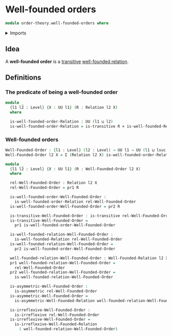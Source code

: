 # Well-founded orders

```agda
module order-theory.well-founded-orders where
```

<details><summary>Imports</summary>

```agda
open import foundation.cartesian-product-types
open import foundation.binary-relations
open import foundation.dependent-pair-types
open import foundation.universe-levels

open import order-theory.well-founded-relations
```

</details>

## Idea

A **well-founded order** is a [transitive](foundation.binary-relations.md) [well-founded relation](order-theory.well-founded-relations.md).

## Definitions

### The predicate of being a well-founded order

```agda
module _
  {l1 l2 : Level} {X : UU l1} (R : Relation l2 X)
  where

  is-well-founded-order-Relation : UU (l1 ⊔ l2)
  is-well-founded-order-Relation = is-transitive R × is-well-founded-Relation R
```

### Well-founded orders

```agda
Well-Founded-Order : {l1 : Level} (l2 : Level) → UU l1 → UU (l1 ⊔ lsuc l2)
Well-Founded-Order l2 X = Σ (Relation l2 X) is-well-founded-order-Relation

module _
  {l1 l2 : Level} {X : UU l1} (R : Well-Founded-Order l2 X)
  where

  rel-Well-Founded-Order : Relation l2 X
  rel-Well-Founded-Order = pr1 R

  is-well-founded-order-Well-Founded-Order :
    is-well-founded-order-Relation rel-Well-Founded-Order
  is-well-founded-order-Well-Founded-Order = pr2 R

  is-transitive-Well-Founded-Order : is-transitive rel-Well-Founded-Order
  is-transitive-Well-Founded-Order =
    pr1 is-well-founded-order-Well-Founded-Order

  is-well-founded-relation-Well-Founded-Order :
    is-well-founded-Relation rel-Well-Founded-Order
  is-well-founded-relation-Well-Founded-Order =
    pr2 is-well-founded-order-Well-Founded-Order

  well-founded-relation-Well-Founded-Order : Well-Founded-Relation l2 X
  pr1 well-founded-relation-Well-Founded-Order =
    rel-Well-Founded-Order
  pr2 well-founded-relation-Well-Founded-Order =
    is-well-founded-relation-Well-Founded-Order

  is-asymmetric-Well-Founded-Order :
    is-asymmetric rel-Well-Founded-Order
  is-asymmetric-Well-Founded-Order =
    is-asymmetric-Well-Founded-Relation well-founded-relation-Well-Founded-Order

  is-irreflexive-Well-Founded-Order :
    is-irreflexive rel-Well-Founded-Order
  is-irreflexive-Well-Founded-Order =
    is-irreflexive-Well-Founded-Relation
      ( well-founded-relation-Well-Founded-Order)
```
